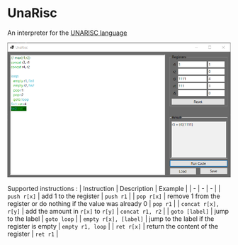 # UnaRisc
An interpreter for the [UNARISC language](https://info.usherbrooke.ca/mblondin/cours/ift209_h23/devoirs/devoir1.pdf)


![Screen capture](UnaRisc.png)


Supported instructions : 
| Instruction | Description | Example |
| - | - | - |
| `push r[x]` | add 1 to the register | `push r1` |
| `pop r[x]` | remove 1 from the register or do nothing if the value was already 0 | `pop r1` |
| `concat r[x], r[y]` | add the amount in `r[x]` to `r[y]` | `concat r1, r2` |
| `goto [label]` | jump to the label | `goto loop` |
| `empty r[x], [label]` | jump to the label if the register is empty | `empty r1, loop` |
| `ret r[x]` | return the content of the register | `ret r1` |

